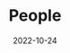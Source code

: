 ---
title: People
date: 2022-10-24

type: landing

sections:
  - block: people
    content:
      title: Meet the Team
      # Choose which groups/teams of users to display.
      #   Edit `user_groups` in each user's profile to add them to one or more of these groups.
      user_groups:
          - PI
          - CO-PI
          - PhD Student
          - Master Student
          - Collaborator
          - Visiting Student
      sort_by: Params.last_name
      sort_ascending: true
    design:
      show_interests: false
      show_role: true
      show_social: true
---